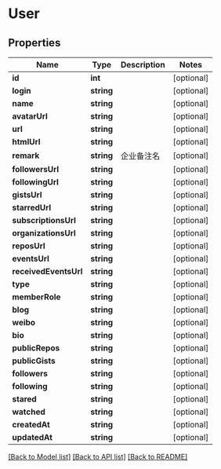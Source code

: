 # User

## Properties
Name | Type | Description | Notes
------------ | ------------- | ------------- | -------------
**id** | **int** |  | [optional] 
**login** | **string** |  | [optional] 
**name** | **string** |  | [optional] 
**avatarUrl** | **string** |  | [optional] 
**url** | **string** |  | [optional] 
**htmlUrl** | **string** |  | [optional] 
**remark** | **string** | 企业备注名 | [optional] 
**followersUrl** | **string** |  | [optional] 
**followingUrl** | **string** |  | [optional] 
**gistsUrl** | **string** |  | [optional] 
**starredUrl** | **string** |  | [optional] 
**subscriptionsUrl** | **string** |  | [optional] 
**organizationsUrl** | **string** |  | [optional] 
**reposUrl** | **string** |  | [optional] 
**eventsUrl** | **string** |  | [optional] 
**receivedEventsUrl** | **string** |  | [optional] 
**type** | **string** |  | [optional] 
**memberRole** | **string** |  | [optional] 
**blog** | **string** |  | [optional] 
**weibo** | **string** |  | [optional] 
**bio** | **string** |  | [optional] 
**publicRepos** | **string** |  | [optional] 
**publicGists** | **string** |  | [optional] 
**followers** | **string** |  | [optional] 
**following** | **string** |  | [optional] 
**stared** | **string** |  | [optional] 
**watched** | **string** |  | [optional] 
**createdAt** | **string** |  | [optional] 
**updatedAt** | **string** |  | [optional] 

[[Back to Model list]](../../README.md#documentation-for-models) [[Back to API list]](../../README.md#documentation-for-api-endpoints) [[Back to README]](../../README.md)


